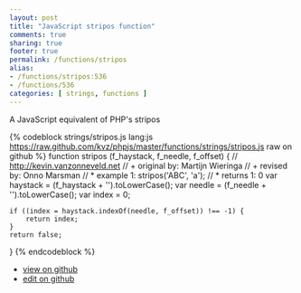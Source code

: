 ```yaml
---
layout: post
title: "JavaScript stripos function"
comments: true
sharing: true
footer: true
permalink: /functions/stripos
alias:
- /functions/stripos:536
- /functions/536
categories: [ strings, functions ]
---
```

A JavaScript equivalent of PHP's stripos
<!-- more -->
{% codeblock strings/stripos.js lang:js https://raw.github.com/kvz/phpjs/master/functions/strings/stripos.js raw on github %}
function stripos (f_haystack, f_needle, f_offset) {
    // http://kevin.vanzonneveld.net
    // +     original by: Martijn Wieringa
    // +      revised by: Onno Marsman
    // *         example 1: stripos('ABC', 'a');
    // *         returns 1: 0
    var haystack = (f_haystack + '').toLowerCase();
    var needle = (f_needle + '').toLowerCase();
    var index = 0;

    if ((index = haystack.indexOf(needle, f_offset)) !== -1) {
        return index;
    }
    return false;
}
{% endcodeblock %}
<ul>
 <li><a href="https://github.com/kvz/phpjs/blob/master/functions/strings/stripos.js">view on github</a></li>
 <li><a href="https://github.com/kvz/phpjs/edit/master/functions/strings/stripos.js">edit on github</a></li>
</ul>
